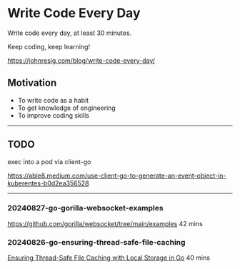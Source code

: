 # Write Code Every Day

Write code every day, at least 30 minutes. 

Keep coding, keep learning!  

https://johnresig.com/blog/write-code-every-day/

## Motivation

* To write code as a habit
* To get knowledge of engineering
* To improve coding skills

---

## TODO

exec into a pod via client-go

https://able8.medium.com/use-client-go-to-generate-an-event-object-in-kuberentes-b0d2ea356528

---

### 20240827-go-gorilla-websocket-examples

https://github.com/gorilla/websocket/tree/main/examples  42 mins


### 20240826-go-ensuring-thread-safe-file-caching

[Ensuring Thread-Safe File Caching with Local Storage in Go](https://medium.com/@radhian.amri/ensuring-thread-safe-file-caching-with-local-storage-in-go-8d137fb7d6d4) 40 mins
